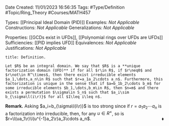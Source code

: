 <div class="topSpace"></div>

Date Created: 11/01/2023 16:56:35
Tags: #Type/Definition #Topic/Ring_Theory #Courses/MATH457

Types: [[Principal Ideal Domain (PID)]]
Examples: _Not Applicable_
Constructions: _Not Applicable_
Generalizations: _Not Applicable_

Properties: [[GCDs exist in UFDs]], [[Polynomial rings over UFDs are UFDs]]
Sufficiencies: [[PID implies UFD]]
Equivalences: _Not Applicable_
Justifications: _Not Applicable_

``` ad-Definition
title: Definition.

Let $R$ be an integral domain. We say that $R$ is a **unique factorization domain (UFD)** if for all $r\in R$, if $r\neq0$ and $r\not\in R^\times$, then there exist irreducible elements $a_1,\dots,a_n\in R$ such that $r=a_1a_2\cdots a_n$. Furthermore, this factorization is unique in the sense that if $a=b_1b_2\cdots b_m$ for some irreducible elements $b_1,\dots,b_m\in R$, then $n=m$ and there exists a permutation $\sigma\in S_n$ such that $a_i\sim b_{\sigma\l(i\r)}$ for all $1\leq i\leq n$.

```

<b>Remark.</b> Asking $a_i=b_{\sigma\l(i\r)}$ is too strong since if $r=a_1a_2\cdots a_n$ is a factorization into irreducible, then, for any $u\in R^\times$, so is $r=\l(ua_1\r)\l(u^{-1}a_2\r)a_3\cdots a_n$.<span style="float:right;">$\blacklozenge$</span>
